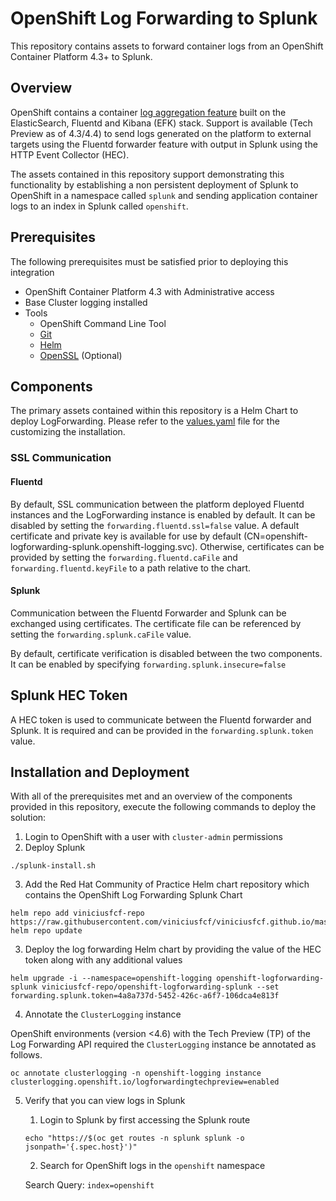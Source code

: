 OpenShift Log Forwarding to Splunk
==================================

This repository contains assets to forward container logs from an OpenShift Container Platform 4.3+ to Splunk.

## Overview

OpenShift contains a container [log aggregation feature](https://docs.openshift.com/container-platform/4.4/logging/config/cluster-logging-external.html) built on the ElasticSearch, Fluentd and Kibana (EFK) stack. Support is available (Tech Preview as of 4.3/4.4) to send logs generated on the platform to external targets using the Fluentd forwarder feature with output in Splunk using the HTTP Event Collector (HEC).

The assets contained in this repository support demonstrating this functionality by establishing a non persistent deployment of Splunk to OpenShift in a namespace called `splunk` and sending application container logs to an index in Splunk called `openshift`.

## Prerequisites

The following prerequisites must be satisfied prior to deploying this integration

* OpenShift Container Platform 4.3 with Administrative access
* Base Cluster logging installed
* Tools
  * OpenShift Command Line Tool
  * [Git](https://git-scm.com/)
  * [Helm](https://helm.s/)
  * [OpenSSL](https://www.openssl.org) (Optional)

## Components

The primary assets contained within this repository is a Helm Chart to deploy LogForwarding. Please refer to the [values.yaml](https://github.com/redhat-cop/helm-charts/blob/master/charts/openshift-logforwarding-splunk/values.yaml) file for the customizing the installation.

### SSL Communication

#### Fluentd

By default, SSL communication between the platform deployed Fluentd instances and the LogForwarding instance is enabled by default. It can be disabled by setting the `forwarding.fluentd.ssl=false` value. A default certificate and private key is available for use by default (CN=openshift-logforwarding-splunk.openshift-logging.svc). Otherwise, certificates can be provided by setting the `forwarding.fluentd.caFile` and `forwarding.fluentd.keyFile` to a path relative to the chart.

#### Splunk

Communication between the Fluentd Forwarder and Splunk can be exchanged using certificates. The certificate file can be referenced by setting the `forwarding.splunk.caFile` value.

By default, certificate verification is disabled between the two components. It can be enabled by specifying `forwarding.splunk.insecure=false`

## Splunk HEC Token

A HEC token is used to communicate between the Fluentd forwarder and Splunk. It is required and can be provided in the `forwarding.splunk.token` value.

## Installation and Deployment

With all of the prerequisites met and an overview of the components provided in this repository, execute the following commands to deploy the solution:

1. Login to OpenShift with a user with `cluster-admin` permissions
2. Deploy Splunk

```
./splunk-install.sh
```

3. Add the Red Hat Community of Practice Helm chart repository which contains the OpenShift Log Forwarding Splunk Chart

```
helm repo add viniciusfcf-repo https://raw.githubusercontent.com/viniciusfcf/viniciusfcf.github.io/master/charts
helm repo update
```

3. Deploy the log forwarding Helm chart by providing the value of the HEC token along with any additional values

```
helm upgrade -i --namespace=openshift-logging openshift-logforwarding-splunk viniciusfcf-repo/openshift-logforwarding-splunk --set forwarding.splunk.token=4a8a737d-5452-426c-a6f7-106dca4e813f
```

4. Annotate the `ClusterLogging` instance

OpenShift environments (version <4.6) with the Tech Preview (TP) of the Log Forwarding API required the `ClusterLogging` instance be annotated as follows.

```
oc annotate clusterlogging -n openshift-logging instance clusterlogging.openshift.io/logforwardingtechpreview=enabled
```

5. Verify that you can view logs in Splunk

   1. Login to Splunk by first accessing the Splunk route

   ```
   echo "https://$(oc get routes -n splunk splunk -o jsonpath='{.spec.host}')"
   ```

   2. Search for OpenShift logs in the `openshift` namespace

   Search Query: `index=openshift`
